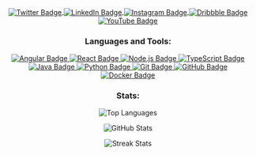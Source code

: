 <p align="center">
  <a href="https://twitter.com/mwendamutai" target="blank">
    <img align="center" src="https://img.shields.io/badge/Twitter-%40mwendamutai-blue?style=for-the-badge&logo=twitter&logoColor=white" alt="Twitter Badge">
  </a>
  <a href="https://linkedin.com/in/mwendamutai" target="blank">
    <img align="center" src="https://img.shields.io/badge/LinkedIn-%40mwendamutai-blue?style=for-the-badge&logo=linkedin&logoColor=white" alt="LinkedIn Badge">
  </a>
  <a href="https://instagram.com/@int.er_nash" target="blank">
    <img align="center" src="https://img.shields.io/badge/Instagram-%40int.er_nash-blue?style=for-the-badge&logo=instagram&logoColor=white" alt="Instagram Badge">
  </a>
  <a href="https://dribbble.com/mwendamutai" target="blank">
    <img align="center" src="https://img.shields.io/badge/Dribbble-%40mwendamutai-pink?style=for-the-badge&logo=dribbble&logoColor=white" alt="Dribbble Badge">
  </a>
  <a href="https://www.youtube.com/c/mwendamutai" target="blank">
    <img align="center" src="https://img.shields.io/badge/YouTube-%40mwendamutai-red?style=for-the-badge&logo=youtube&logoColor=white" alt="YouTube Badge">
  </a>
</p>

<h3 align="center">Languages and Tools:</h3>
<p align="center">
  <a href="https://angular.io" target="_blank" rel="noreferrer">
    <img src="https://img.shields.io/badge/Angular-CLI-green?style=for-the-badge&logo=angular&logoColor=white" alt="Angular Badge">
  </a>
  <a href="https://reactjs.org/" target="_blank" rel="noreferrer">
    <img src="https://img.shields.io/badge/React-JS-blue?style=for-the-badge&logo=react&logoColor=white" alt="React Badge">
  </a>
  <a href="https://nodejs.org" target="_blank" rel="noreferrer">
    <img src="https://img.shields.io/badge/Node.js-Node-green?style=for-the-badge&logo=node.js&logoColor=white" alt="Node.js Badge">
  </a>
  <a href="https://www.typescriptlang.org/" target="_blank" rel="noreferrer">
    <img src="https://img.shields.io/badge/TypeScript-TypeScript-blue?style=for-the-badge&logo=typescript&logoColor=white" alt="TypeScript Badge">
  </a>
  <a href="https://www.java.com/" target="_blank" rel="noreferrer">
    <img src="https://img.shields.io/badge/Java-Java-orange?style=for-the-badge&logo=java&logoColor=white" alt="Java Badge">
  </a>
  <a href="https://www.python.org/" target="_blank" rel="noreferrer">
    <img src="https://img.shields.io/badge/Python-Python-blue?style=for-the-badge&logo=python&logoColor=white" alt="Python Badge">
  </a>
  <a href="https://git-scm.com/" target="_blank" rel="noreferrer">
    <img src="https://img.shields.io/badge/Git-Git-black?style=for-the-badge&logo=git&logoColor=white" alt="Git Badge">
  </a>
  <a href="https://github.com" target="_blank" rel="noreferrer">
    <img src="https://img.shields.io/badge/GitHub-GitHub-lightgray?style=for-the-badge&logo=github&logoColor=black" alt="GitHub Badge">
  </a>
  <a href="https://www.docker.com/" target="_blank" rel="noreferrer">
    <img src="https://img.shields.io/badge/Docker-Docker-blue?style=for-the-badge&logo=docker&logoColor=white" alt="Docker Badge">
  </a>
</p>

<h3 align="center">Stats:</h3>
<p align="center">
  <img src="https://github-readme-stats.vercel.app/api/top-langs?username=nashon11&show_icons=true&locale=en&layout=compact&theme=radical" alt="Top Languages" />
</p>

<p align="center">
  <img src="https://github-readme-stats.vercel.app/api?username=nashon11&show_icons=true&locale=en&theme=radical" alt="GitHub Stats" />
</p>

<p align="center">
  <img src="https://github-readme-streak-stats.herokuapp.com/?user=nashon11&theme=radical" alt="Streak Stats" />
</p>



